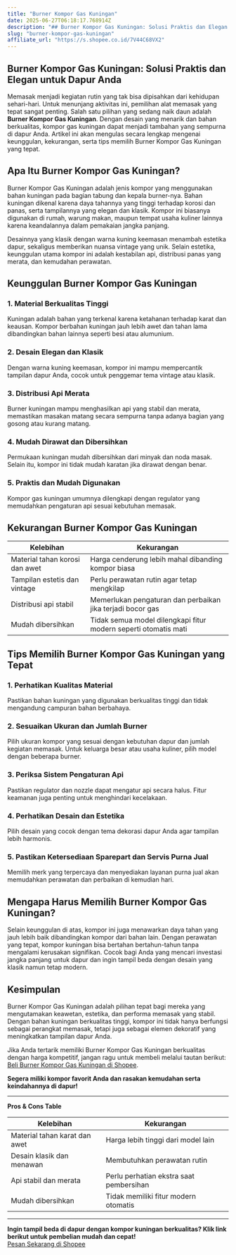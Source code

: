 ```yaml
---
title: "Burner Kompor Gas Kuningan"
date: 2025-06-27T06:18:17.768914Z
description: "## Burner Kompor Gas Kuningan: Solusi Praktis dan Elegan untuk Dapur Anda..."
slug: "burner-kompor-gas-kuningan"
affiliate_url: "https://s.shopee.co.id/7V44C68VX2"
---
```

## Burner Kompor Gas Kuningan: Solusi Praktis dan Elegan untuk Dapur Anda

Memasak menjadi kegiatan rutin yang tak bisa dipisahkan dari kehidupan sehari-hari. Untuk menunjang aktivitas ini, pemilihan alat memasak yang tepat sangat penting. Salah satu pilihan yang sedang naik daun adalah **Burner Kompor Gas Kuningan**. Dengan desain yang menarik dan bahan berkualitas, kompor gas kuningan dapat menjadi tambahan yang sempurna di dapur Anda. Artikel ini akan mengulas secara lengkap mengenai keunggulan, kekurangan, serta tips memilih Burner Kompor Gas Kuningan yang tepat.

## Apa Itu Burner Kompor Gas Kuningan?

Burner Kompor Gas Kuningan adalah jenis kompor yang menggunakan bahan kuningan pada bagian tabung dan kepala burner-nya. Bahan kuningan dikenal karena daya tahannya yang tinggi terhadap korosi dan panas, serta tampilannya yang elegan dan klasik. Kompor ini biasanya digunakan di rumah, warung makan, maupun tempat usaha kuliner lainnya karena keandalannya dalam pemakaian jangka panjang.

Desainnya yang klasik dengan warna kuning keemasan menambah estetika dapur, sekaligus memberikan nuansa vintage yang unik. Selain estetika, keunggulan utama kompor ini adalah kestabilan api, distribusi panas yang merata, dan kemudahan perawatan.

## Keunggulan Burner Kompor Gas Kuningan

### 1. Material Berkualitas Tinggi
Kuningan adalah bahan yang terkenal karena ketahanan terhadap karat dan keausan. Kompor berbahan kuningan jauh lebih awet dan tahan lama dibandingkan bahan lainnya seperti besi atau alumunium.

### 2. Desain Elegan dan Klasik
Dengan warna kuning keemasan, kompor ini mampu mempercantik tampilan dapur Anda, cocok untuk penggemar tema vintage atau klasik.

### 3. Distribusi Api Merata
Burner kuningan mampu menghasilkan api yang stabil dan merata, memastikan masakan matang secara sempurna tanpa adanya bagian yang gosong atau kurang matang.

### 4. Mudah Dirawat dan Dibersihkan
Permukaan kuningan mudah dibersihkan dari minyak dan noda masak. Selain itu, kompor ini tidak mudah karatan jika dirawat dengan benar.

### 5. Praktis dan Mudah Digunakan
Kompor gas kuningan umumnya dilengkapi dengan regulator yang memudahkan pengaturan api sesuai kebutuhan memasak.

## Kekurangan Burner Kompor Gas Kuningan

| Kelebihan | Kekurangan |
|--------------------------|------------------------------|
| Material tahan korosi dan awet | Harga cenderung lebih mahal dibanding kompor biasa |
| Tampilan estetis dan vintage | Perlu perawatan rutin agar tetap mengkilap |
| Distribusi api stabil | Memerlukan pengaturan dan perbaikan jika terjadi bocor gas |
| Mudah dibersihkan | Tidak semua model dilengkapi fitur modern seperti otomatis mati |

## Tips Memilih Burner Kompor Gas Kuningan yang Tepat

### 1. Perhatikan Kualitas Material
Pastikan bahan kuningan yang digunakan berkualitas tinggi dan tidak mengandung campuran bahan berbahaya.

### 2. Sesuaikan Ukuran dan Jumlah Burner
Pilih ukuran kompor yang sesuai dengan kebutuhan dapur dan jumlah kegiatan memasak. Untuk keluarga besar atau usaha kuliner, pilih model dengan beberapa burner.

### 3. Periksa Sistem Pengaturan Api
Pastikan regulator dan nozzle dapat mengatur api secara halus. Fitur keamanan juga penting untuk menghindari kecelakaan.

### 4. Perhatikan Desain dan Estetika
Pilih desain yang cocok dengan tema dekorasi dapur Anda agar tampilan lebih harmonis.

### 5. Pastikan Ketersediaan Sparepart dan Servis Purna Jual
Memilih merk yang terpercaya dan menyediakan layanan purna jual akan memudahkan perawatan dan perbaikan di kemudian hari.

## Mengapa Harus Memilih Burner Kompor Gas Kuningan?

Selain keunggulan di atas, kompor ini juga menawarkan daya tahan yang jauh lebih baik dibandingkan kompor dari bahan lain. Dengan perawatan yang tepat, kompor kuningan bisa bertahan bertahun-tahun tanpa mengalami kerusakan signifikan. Cocok bagi Anda yang mencari investasi jangka panjang untuk dapur dan ingin tampil beda dengan desain yang klasik namun tetap modern.

## Kesimpulan

Burner Kompor Gas Kuningan adalah pilihan tepat bagi mereka yang mengutamakan keawetan, estetika, dan performa memasak yang stabil. Dengan bahan kuningan berkualitas tinggi, kompor ini tidak hanya berfungsi sebagai perangkat memasak, tetapi juga sebagai elemen dekoratif yang meningkatkan tampilan dapur Anda.

Jika Anda tertarik memiliki Burner Kompor Gas Kuningan berkualitas dengan harga kompetitif, jangan ragu untuk membeli melalui tautan berikut: [Beli Burner Kompor Gas Kuningan di Shopee](https://s.shopee.co.id/7V44C68VX2).

**Segera miliki kompor favorit Anda dan rasakan kemudahan serta keindahannya di dapur!**

---

**Pros & Cons Table**

| Kelebihan | Kekurangan |
|--------------------------|------------------------------|
| Material tahan karat dan awet | Harga lebih tinggi dari model lain |
| Desain klasik dan menawan | Membutuhkan perawatan rutin |
| Api stabil dan merata | Perlu perhatian ekstra saat pembersihan |
| Mudah dibersihkan | Tidak memiliki fitur modern otomatis |

---

**Ingin tampil beda di dapur dengan kompor kuningan berkualitas? Klik link berikut untuk pembelian mudah dan cepat!**  
[Pesan Sekarang di Shopee](https://s.shopee.co.id/7V44C68VX2)